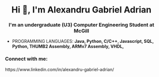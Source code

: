 <h1 align="center">Hi 👋, I'm Alexandru Gabriel Adrian</h1>
<h3 align="center">I'm an undergraduate (U3) Computer Engineering Student at McGill</h3>

- PROGRAMMING LANGUAGES: **Java, Python, C/C++, Javascript, SQL, Python, THUMB2 Assembly, ARMv7 Assembly, VHDL,**

<h3 align="left">Connect with me:</h3>
https://www.linkedin.com/in/alexandru-gabriel-adrian/
<p align="left">
</p>


